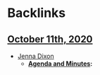 
# Backlinks
## [October 11th, 2020](<October 11th, 2020.md>)
- [Jenna Dixon](<Jenna Dixon.md>)
    - **[Agenda and Minutes](<Agenda and Minutes.md>):**

